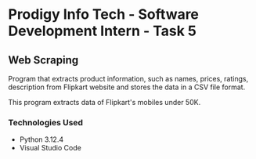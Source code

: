 # Prodigy Info Tech - Software Development Intern - Task 5

## Web Scraping
Program that extracts product information, such as names, prices, ratings, description from Flipkart website and stores the data in a CSV file format.

This program extracts data of Flipkart's mobiles under 50K.

### Technologies Used
- Python 3.12.4
- Visual Studio Code
  
